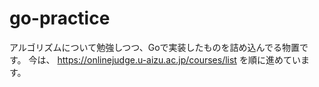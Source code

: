 # go-practice

アルゴリズムについて勉強しつつ、Goで実装したものを詰め込んでる物置です。
今は、 https://onlinejudge.u-aizu.ac.jp/courses/list を順に進めています。
